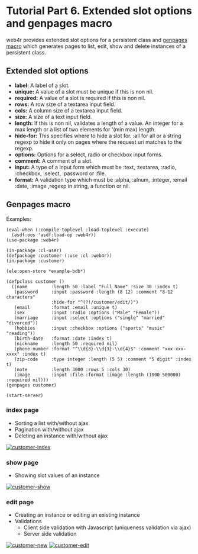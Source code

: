 Tutorial Part 6. Extended slot options and genpages macro
==========================================================
web4r provides extended slot options for a persistent class and [genpages macro](http://web4r.org/en/api#genpages) which generates pages to list, edit, show and delete instances of a persistent class.

Extended slot options
----------------------
- **label:**    A label of a slot.
- **unique:**   A value of a slot must be unique if this is non nil.
- **required:** A value of a slot is required if this is non nil.
- **rows:**     A row size of a textarea input field.
- **cols:**     A column size of a textarea input field.
- **size:**     A size of a text input field.
- **length:**   If this is non nil, validates a length of a value. An integer for a max length or a list of two elements for '(min max) length.
- **hide-for:** This specifies where to hide a slot for. :all for all or a string regexp to hide it only on pages where the request uri matches to the regexp.
- **options:**  Options for a select, radio or checkbox input forms.
- **comment:**  A comment of a slot.
- **input:**    A type of a input form which must be :text, :textarea, :radio, :checkbox, :select, :password or :file.
- **format:**   A validation type which must be :alpha, :alnum, :integer, :email :date, :image ,regexp in string, a function or nil.

Genpages macro
---------------
Examples:

    (eval-when (:compile-toplevel :load-toplevel :execute)
      (asdf:oos 'asdf:load-op :web4r))
    (use-package :web4r)
    
    (in-package :cl-user)
    (defpackage :customer (:use :cl :web4r))
    (in-package :customer)
    
    (ele:open-store *example-bdb*)
    
    (defpclass customer ()
      ((name         :length 50 :label "Full Name" :size 30 :index t)
       (password     :input :password :length (8 12) :comment "8-12 characters"
                     :hide-for "^(?!/customer/edit/)")
       (email        :format :email :unique t)
       (sex          :input :radio :options ("Male" "Female"))
       (marriage     :input :select :options ("single" "married" "divorced"))
       (hobbies      :input :checkbox :options ("sports" "music" "reading"))
       (birth-date   :format :date :index t)
       (nickname     :length 50 :required nil)
       (phone-number :format "^\\d{3}-\\d{3}-\\d{4}$" :comment "xxx-xxx-xxxx" :index t)
       (zip-code     :type integer :length (5 5) :comment "5 digit" :index t)
       (note         :length 3000 :rows 5 :cols 30)
       (image        :input :file :format :image :length (1000 500000) :required nil)))
    (genpages customer)
    
    (start-server)

### index page
- Sorting a list with/without ajax
- Pagination with/without ajax 
- Deleting an instance with/without ajax

[![customer-index](http://web4r.org/customer-index-thumbnail.png)](http://web4r.org/customer-index.png)

### show page
- Showing slot values of an instance

[![customer-show](http://web4r.org/customer-show-thumbnail.png)](http://web4r.org/customer-show.png)

### edit page
- Creating an instance or editing an existing instance
- Validations
    - Client side validation with Javascript (uniqueness validation via ajax)
    - Server side validation

[![customer-new](http://web4r.org/customer-new-thumbnail.png)](http://web4r.org/customer-new.png)
[![customer-edit](http://web4r.org/customer-edit-thumbnail.png)](http://web4r.org/customer-edit.png)
